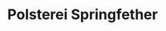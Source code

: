 ---
title: "Polsterei Springfether"
url: /weil-im-schoenbuch/polsterei-springfether/
shop: Möbel
---
